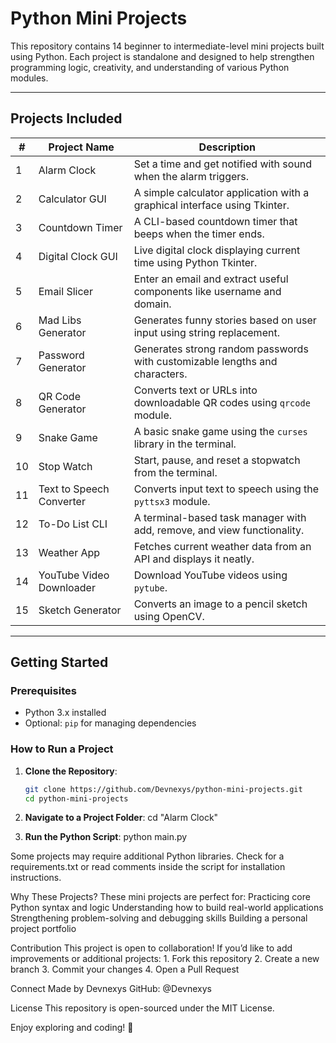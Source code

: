 # Python Mini Projects

This repository contains 14 beginner to intermediate-level mini projects built using Python. Each project is standalone and designed to help strengthen programming logic, creativity, and understanding of various Python modules.

---

## Projects Included

| #   | Project Name                  | Description                                                                 |
|-----|-------------------------------|-----------------------------------------------------------------------------|
| 1   | Alarm Clock                   | Set a time and get notified with sound when the alarm triggers.             |
| 2   | Calculator GUI                | A simple calculator application with a graphical interface using Tkinter.   |
| 3   | Countdown Timer               | A CLI-based countdown timer that beeps when the timer ends.                 |
| 4   | Digital Clock GUI             | Live digital clock displaying current time using Python Tkinter.            |
| 5   | Email Slicer                  | Enter an email and extract useful components like username and domain.      |
| 6   | Mad Libs Generator            | Generates funny stories based on user input using string replacement.       |
| 7   | Password Generator            | Generates strong random passwords with customizable lengths and characters. |
| 8   | QR Code Generator             | Converts text or URLs into downloadable QR codes using `qrcode` module.     |
| 9   | Snake Game                    | A basic snake game using the `curses` library in the terminal.              |
| 10  | Stop Watch                    | Start, pause, and reset a stopwatch from the terminal.                      |
| 11  | Text to Speech Converter      | Converts input text to speech using the `pyttsx3` module.                   |
| 12  | To-Do List CLI                | A terminal-based task manager with add, remove, and view functionality.     |
| 13  | Weather App                   | Fetches current weather data from an API and displays it neatly.            |
| 14  | YouTube Video Downloader      | Download YouTube videos using `pytube`.                                     |
| 15  | Sketch Generator              | Converts an image to a pencil sketch using OpenCV.                          |

---

## Getting Started

### Prerequisites

- Python 3.x installed
- Optional: `pip` for managing dependencies

### How to Run a Project

1. **Clone the Repository**:
   ```bash
   git clone https://github.com/Devnexys/python-mini-projects.git
   cd python-mini-projects

2. **Navigate to a Project Folder**:
    cd "Alarm Clock"

3. **Run the Python Script**:
    python main.py

Some projects may require additional Python libraries. Check for a requirements.txt or read comments inside the script for installation instructions.

Why These Projects?
These mini projects are perfect for:
    Practicing core Python syntax and logic
    Understanding how to build real-world applications
    Strengthening problem-solving and debugging skills
    Building a personal project portfolio

Contribution
This project is open to collaboration! If you’d like to add improvements or additional projects:
    1. Fork this repository
    2. Create a new branch
    3. Commit your changes
    4. Open a Pull Request

Connect
Made by Devnexys
GitHub: @Devnexys

License
This repository is open-sourced under the MIT License.

Enjoy exploring and coding! 🚀